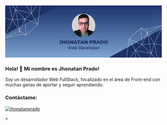 
![Imagen Banner](src/banner.jpeg)
### Hola! 👋 Mi nombre es Jhonatan Prado!

Soy un desarrollador Web FullStack, focalizado en el área de Front-end con muchas ganas de aportar y seguir aprendiendo. 

<h3 align="left">Contáctame:</h3>
<p align="left">
<a href="https://www.linkedin.com/in/jhonatan-prado-fullstack/" target="blank"><img align="center" src="https://raw.githubusercontent.com/rahuldkjain/github-profile-readme-generator/master/src/images/icons/Social/linked-in-alt.svg" alt="jhonatanprado" height="30" width="40" /></a>
</p>

<

<!--
**JhonatanPG02/JhonatanPG02** is a ✨ _special_ ✨ repository because its `README.md` (this file) appears on your GitHub profile.

Here are some ideas to get you started:

- 🔭 I’m currently working on ...
- 🌱 I’m currently learning ...
- 👯 I’m looking to collaborate on ...
- 🤔 I’m looking for help with ...
- 💬 Ask me about ...
- 📫 How to reach me: ...
- 😄 Pronouns: ...
- ⚡ Fun fact: ...
-->
